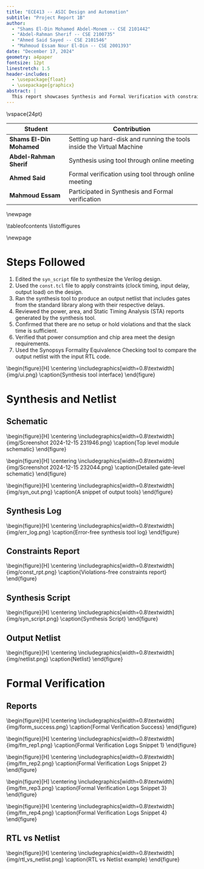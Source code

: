```yaml
---
title: "ECE413 -- ASIC Design and Automation"
subtitle: "Project Report 1B"
author:
  - "Shams El-Din Mohamed Abdel-Monem -- CSE 2101442"
  - "Abdel-Rahman Sherif -- CSE 2100735"
  - "Ahmed Said Sayed -- CSE 2101546"
  - "Mahmoud Essam Nour El-Din -- CSE 2001393"
date: "December 17, 2024"
geometry: a4paper
fontsize: 12pt
linestretch: 1.5
header-includes:
  - \usepackage{float}
  - \usepackage{graphicx}
abstract: |
  This report showcases Synthesis and Formal Verification with constraints.
---
```


\vspace{24pt}

| **Student**              | **Contribution**                                                      |
|--------------------------|-----------------------------------------------------------------------|
| **Shams El-Din Mohamed** | Setting up hard-disk and running the tools inside the Virtual Machine |
| **Abdel-Rahman Sherif**  | Synthesis using tool through online meeting                           |
| **Ahmed Said**           | Formal verification using tool through online meeting                 |
| **Mahmoud Essam**        | Participated in Synthesis and Formal verification                     |


\newpage

\tableofcontents
\listoffigures

\newpage

# Steps Followed

1. Edited the `syn_script` file to synthesize the Verilog design.  
2. Used the `const.tcl` file to apply constraints (clock timing, input delay, output load) on the design.  
3. Ran the synthesis tool to produce an output netlist that includes gates from the standard library along with their respective delays.  
4. Reviewed the power, area, and Static Timing Analysis (STA) reports generated by the synthesis tool.  
5. Confirmed that there are no setup or hold violations and that the slack time is sufficient.  
6. Verified that power consumption and chip area meet the design requirements.  
7. Used the Synopsys Formality Equivalence Checking tool to compare the output netlist with the input RTL code.

\begin{figure}[H]
\centering
\includegraphics[width=0.8\textwidth]{img/ui.png}
\caption{Synthesis tool interface}
\end{figure}

# Synthesis and Netlist
## Schematic
\begin{figure}[H]
\centering
\includegraphics[width=0.8\textwidth]{img/Screenshot 2024-12-15 231946.png}
\caption{Top level module schematic}
\end{figure}

\begin{figure}[H]
\centering
\includegraphics[width=0.8\textwidth]{img/Screenshot 2024-12-15 232044.png}
\caption{Detailed gate-level schematic}
\end{figure}

\begin{figure}[H]
\centering
\includegraphics[width=0.8\textwidth]{img/syn_out.png}
\caption{A snippet of output tools}
\end{figure}

## Synthesis Log

\begin{figure}[H]
\centering
\includegraphics[width=0.8\textwidth]{img/err_log.png}
\caption{Error-free synthesis tool log}
\end{figure}

## Constraints Report
\begin{figure}[H]
\centering
\includegraphics[width=0.8\textwidth]{img/const_rpt.png}
\caption{Violations-free constraints report}
\end{figure}

## Synthesis Script

\begin{figure}[H]
\centering
\includegraphics[width=0.8\textwidth]{img/syn_script.png}
\caption{Synthesis Script}
\end{figure}

## Output Netlist

\begin{figure}[H]
\centering
\includegraphics[width=0.8\textwidth]{img/netlist.png}
\caption{Netlist}
\end{figure}

# Formal Verification
## Reports

\begin{figure}[H]
\centering
\includegraphics[width=0.8\textwidth]{img/form_success.png}
\caption{Formal Verification Success}
\end{figure}

\begin{figure}[H]
\centering
\includegraphics[width=0.8\textwidth]{img/fm_rep1.png}
\caption{Formal Verification Logs Snippet 1}
\end{figure}

\begin{figure}[H]
\centering
\includegraphics[width=0.8\textwidth]{img/fm_rep2.png}
\caption{Formal Verification Logs  Snippet 2}
\end{figure}

\begin{figure}[H]
\centering
\includegraphics[width=0.8\textwidth]{img/fm_rep3.png}
\caption{Formal Verification Logs  Snippet 3}
\end{figure}

\begin{figure}[H]
\centering
\includegraphics[width=0.8\textwidth]{img/fm_rep4.png}
\caption{Formal Verification Logs  Snippet 4}
\end{figure}

## RTL vs Netlist

\begin{figure}[H]
\centering
\includegraphics[width=0.8\textwidth]{img/rtl_vs_netlist.png}
\caption{RTL vs Netlist example}
\end{figure}

